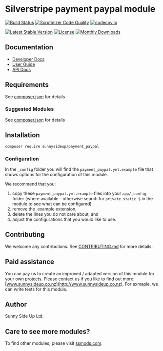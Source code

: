 # Silverstripe payment paypal module
[![Build Status](https://travis-ci.org/sunnysideup/silverstripe-payment_paypal.svg?branch=master)](https://travis-ci.org/sunnysideup/silverstripe-payment_paypal)
[![Scrutinizer Code Quality](https://scrutinizer-ci.com/g/sunnysideup/silverstripe-payment_paypal/badges/quality-score.png?b=master)](https://scrutinizer-ci.com/g/sunnysideup/silverstripe-payment_paypal/?branch=master)
[![codecov.io](https://codecov.io/github/sunnysideup/silverstripe-payment_paypal/coverage.svg?branch=master)](https://codecov.io/github/sunnysideup/silverstripe-payment_paypal?branch=master)

[![Latest Stable Version](https://poser.pugx.org/sunnysideup/payment_paypal/version)](https://packagist.org/packages/sunnysideup/payment_paypal)
[![License](https://poser.pugx.org/sunnysideup/payment_paypal/license)](https://packagist.org/packages/sunnysideup/payment_paypal)
[![Monthly Downloads](https://poser.pugx.org/sunnysideup/payment_paypal/d/monthly)](https://packagist.org/packages/sunnysideup/payment_paypal)


## Documentation



 * [Developer Docs](docs/en/INDEX.md)
 * [User Guide](docs/en/userguide.md)
 * [API Docs](http://docs.ssmods.com/sunnysideup/payment_paypal/classes.xhtml)


## Requirements



See [composer.json](composer.json) for details


### Suggested Modules



See [composer.json](composer.json) for details


## Installation


```
composer require sunnysideup/payment_paypal
```

### Configuration



In the `_config` folder you will find the `payment_paypal.yml.example`
file that shows options for the configuration of this module.

We recommend that you:

  1. copy these `payment_paypal.yml.example` files into your
`app/_config` folder (where available - otherwise search for `private static $` in the module to see what can be configured)
  2. remove the .example extension,
  3. delete the lines you do not care about, and
  4. adjust the configurations that you would like to use.


## Contributing



We welcome any contributions. See [CONTRIBUTING.md](CONTRIBUTING.md) for more details.

## Paid assistance



You can pay us to create an improved / adapted version of this module for your own projects.  Please contact us if you like to find out more: [www.sunnysideup.co.nz](http://www.sunnysideup.co.nz).  For exmaple, we can write tests for this module.  

## Author



Sunny Side Up Ltd.


## Care to see more modules?

To find other modules, please visit [ssmods.com](http://ssmods.com/).
